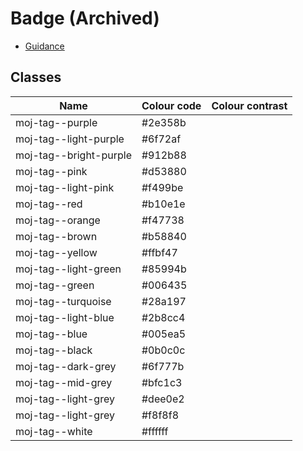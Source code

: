 # Badge (Archived)

- [Guidance](https://design-patterns.service.justice.gov.uk/archive/tag)

## Classes

| Name                   | Colour code | Colour contrast |
| ---------------------- | ----------- | --------------- |
| moj-tag--purple        | #2e358b     |                 |
| moj-tag--light-purple  | #6f72af     |                 |
| moj-tag--bright-purple | #912b88     |                 |
| moj-tag--pink          | #d53880     |                 |
| moj-tag--light-pink    | #f499be     |                 |
| moj-tag--red           | #b10e1e     |                 |
| moj-tag--orange        | #f47738     |                 |
| moj-tag--brown         | #b58840     |                 |
| moj-tag--yellow        | #ffbf47     |                 |
| moj-tag--light-green   | #85994b     |                 |
| moj-tag--green         | #006435     |                 |
| moj-tag--turquoise     | #28a197     |                 |
| moj-tag--light-blue    | #2b8cc4     |                 |
| moj-tag--blue          | #005ea5     |                 |
| moj-tag--black         | #0b0c0c     |                 |
| moj-tag--dark-grey     | #6f777b     |                 |
| moj-tag--mid-grey      | #bfc1c3     |                 |
| moj-tag--light-grey    | #dee0e2     |                 |
| moj-tag--light-grey    | #f8f8f8     |                 |
| moj-tag--white         | #ffffff     |                 |
